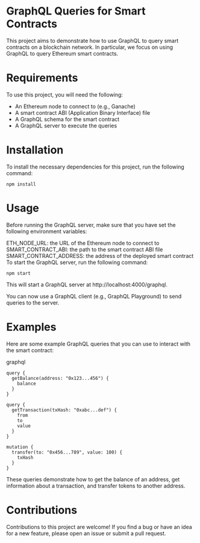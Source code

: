 # GraphQL Queries for Smart Contracts
This project aims to demonstrate how to use GraphQL to query smart contracts on a blockchain network. In particular, we focus on using GraphQL to query Ethereum smart contracts.

# Requirements
To use this project, you will need the following:

* An Ethereum node to connect to (e.g., Ganache)
* A smart contract ABI (Application Binary Interface) file
* A GraphQL schema for the smart contract
* A GraphQL server to execute the queries

# Installation
To install the necessary dependencies for this project, run the following command:

```
npm install
```

# Usage
Before running the GraphQL server, make sure that you have set the following environment variables:

ETH_NODE_URL: the URL of the Ethereum node to connect to
SMART_CONTRACT_ABI: the path to the smart contract ABI file
SMART_CONTRACT_ADDRESS: the address of the deployed smart contract
To start the GraphQL server, run the following command:

```
npm start
```
This will start a GraphQL server at http://localhost:4000/graphql.

You can now use a GraphQL client (e.g., GraphQL Playground) to send queries to the server.

# Examples
Here are some example GraphQL queries that you can use to interact with the smart contract:

graphql
```
query {
  getBalance(address: "0x123...456") {
    balance
  }
}

query {
  getTransaction(txHash: "0xabc...def") {
    from
    to
    value
  }
}

mutation {
  transfer(to: "0x456...789", value: 100) {
    txHash
  }
}
```
These queries demonstrate how to get the balance of an address, get information about a transaction, and transfer tokens to another address.

# Contributions
Contributions to this project are welcome! If you find a bug or have an idea for a new feature, please open an issue or submit a pull request.
